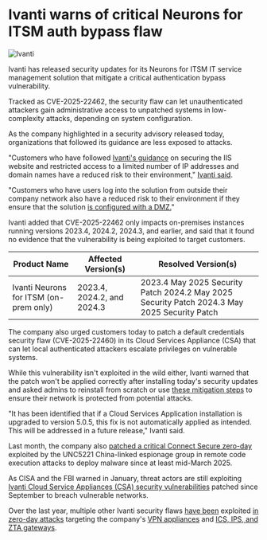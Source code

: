# Ivanti warns of critical Neurons for ITSM auth bypass flaw

![Ivanti](https://www.bleepstatic.com/content/hl-images/2023/12/20/Ivanti.jpg)

Ivanti has released security updates for its Neurons for ITSM IT service management solution that mitigate a critical authentication bypass vulnerability.

Tracked as CVE-2025-22462, the security flaw can let unauthenticated attackers gain administrative access to unpatched systems in low-complexity attacks, depending on system configuration.

As the company highlighted in a security advisory released today, organizations that followed its guidance are less exposed to attacks.

"Customers who have followed [Ivanti's guidance](https://help.ivanti.com/ht/help/en%5FUS/ISM/2024/ITSM-On-Prem-Help/Content/ConfigDB%5FGuide/Securing-IIS-Website.htm) on securing the IIS website and restricted access to a limited number of IP addresses and domain names have a reduced risk to their environment," [Ivanti said](https://forums.ivanti.com/s/article/Security-Advisory-Ivanti-Neurons-for-ITSM-on-premises-only-CVE-2025-22462?language=en%5FUS).

"Customers who have users log into the solution from outside their company network also have a reduced risk to their environment if they ensure that the solution [is configured with a DMZ.](https://help.ivanti.com/ht/help/en%5FUS/ISM/2024/ITSM-On-Prem-Help/Content/Install%5FDeploy%5Fguide/Deployment%5FEnter%5FProd%5FSecure.htm)"

Ivanti added that CVE-2025-22462 only impacts on-premises instances running versions 2023.4, 2024.2, 2024.3, and earlier, and said that it found no evidence that the vulnerability is being exploited to target customers.

| **Product Name**                       | **Affected Version(s)**    | **Resolved Version(s)**                                                                      |
| -------------------------------------- | -------------------------- | -------------------------------------------------------------------------------------------- |
| Ivanti Neurons for ITSM (on-prem only) | 2023.4, 2024.2, and 2024.3 | 2023.4 May 2025 Security Patch 2024.2 May 2025 Security Patch 2024.3 May 2025 Security Patch |

The company also urged customers today to patch a default credentials security flaw (CVE-2025-22460) in its Cloud Services Appliance (CSA) that can let local authenticated attackers escalate privileges on vulnerable systems.

While this vulnerability isn't exploited in the wild either, Ivanti warned that the patch won't be applied correctly after installing today's security updates and asked admins to reinstall from scratch or use [these mitigation steps](https://forums.ivanti.com/s/article/Securing-the-Ivanti-Cloud-Services-Application-CSA-Against-CVE-2025-22460?ui-force-components-controllers-recordGlobalValueProvider.RecordGvp.getRecord=1) to ensure their network is protected from potential attacks.

"It has been identified that if a Cloud Services Application installation is upgraded to version 5.0.5, this fix is not automatically applied as intended. This will be addressed in a future release," Ivanti said.

Last month, the company also [patched a critical Connect Secure zero-day](https://www.bleepingcomputer.com/news/security/ivanti-patches-connect-secure-zero-day-exploited-since-mid-march/) exploited by the UNC5221 China-linked espionage group in remote code execution attacks to deploy malware since at least mid-March 2025.

As CISA and the FBI warned in January, threat actors are still exploiting [Ivanti Cloud Service Appliances (CSA) security vulnerabilities](https://www.bleepingcomputer.com/news/security/cisa-hackers-still-exploiting-older-ivanti-bugs-to-breach-networks/) patched since September to breach vulnerable networks.

Over the last year, multiple other Ivanti security flaws [have been](https://www.bleepingcomputer.com/news/security/ivanti-connect-secure-zero-days-now-under-mass-exploitation/) exploited [in zero-day attacks](https://www.bleepingcomputer.com/news/security/newest-ivanti-ssrf-zero-day-now-under-mass-exploitation/) targeting the company's [VPN appliances](https://www.bleepingcomputer.com/news/security/ivanti-warns-of-connect-secure-zero-days-exploited-in-attacks/) and [ICS, IPS, and ZTA gateways](https://www.bleepingcomputer.com/news/security/ivanti-warns-of-new-connect-secure-zero-day-exploited-in-attacks/).
